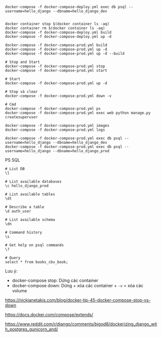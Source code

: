 ```
docker-compose -f docker-compose-deploy.yml exec db psql --username=hello_django --dbname=hello_django_dev


docker container stop $(docker container ls -aq)
docker container rm $(docker container ls -aq)
docker-compose -f docker-compose-deploy.yml build
docker-compose -f docker-compose-deploy.yml up -d

docker-compose -f docker-compose-prod.yml build
docker-compose -f docker-compose-prod.yml up -d
docker-compose -f docker-compose-prod.yml up -d --build

# Stop and Start
docker-compose -f docker-compose-prod.yml stop
docker-compose -f docker-compose-prod.yml start

# Start
docker-compose -f docker-compose-prod.yml up -d

# Stop và clear
docker-compose -f docker-compose-prod.yml down -v

# Cmd
docker-compose -f docker-compose-prod.yml ps
docker-compose -f docker-compose-prod.yml exec web python manage.py createsuperuser

docker-compose -f docker-compose-prod.yml images
docker-compose -f docker-compose-prod.yml logs

docker-compose -f docker-compose-prod.yml exec db psql --username=hello_django --dbname=hello_django_dev
docker-compose -f docker-compose-prod.yml exec db psql --username=hello_django --dbname=hello_django_prod
```

PS SQL
```
# List DB
\l

# List available databases
\c hello_django_prod

# List available tables
\dt

# Describe a table
\d auth_user

# List available schema
\dn

# Command history
\s

# Get help on psql commands
\?

# Query
select * from books_cbv_book;
```

Lưu ý:
- docker-compose stop: Dừng các container
- docker-compose down: Dừng + xóa các container + `-v` = xóa các volume

https://nickjanetakis.com/blog/docker-tip-45-docker-compose-stop-vs-down

https://docs.docker.com/compose/extends/

https://www.reddit.com/r/django/comments/bjgod8/dockerizing_django_with_postgres_gunicorn_and/